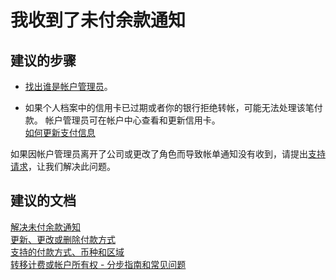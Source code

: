 <properties
    pageTitle="I received a past due balance notification"
    description="我收到了未付余款通知"
    service="microsoft.billing"
    resource="billing"
    authors="jlian"
    displayOrder="4"
    selfHelpType="resource"
    supportTopicIds=""
    resourceTags=""
    productPesIds=""
    cloudEnvironments="public"
/>


# <a name="i-received-a-past-due-balance-notification"></a>我收到了未付余款通知

## <a name="recommended-steps"></a>**建议的步骤**

* [找出谁是帐户管理员](data-blade:Microsoft_Azure_Billing.SubscriptionPropertiesBlade)。<br>

* 如果个人档案中的信用卡已过期或者你的银行拒绝转帐，可能无法处理该笔付款。 帐户管理员可在帐户中心查看和更新信用卡。 <br>
[如何更新支付信息](https://docs.microsoft.com/azure/billing/billing-how-to-change-credit-card)

如果因帐户管理员离开了公司或更改了角色而导致帐单通知没有收到，请提出[支持请求](data-blade:Microsoft_Azure_Support.NewSupportRequestBlade)，让我们解决此问题。

## <a name="recommended-documents"></a>**建议的文档**

[解决未付余款通知](https://docs.microsoft.com/azure/billing/billing-azure-subscription-past-due-balance/)<br>
[更新、更改或删除付款方式](https://docs.microsoft.com/azure/billing/billing-how-to-change-credit-card)<br>
[支持的付款方式、币种和区域](https://docs.microsoft.com/azure/billing-countries-and-currencies)<br>
[转移计费或帐户所有权 - 分步指南和常见问题](https://docs.microsoft.com/azure/billing/billing-subscription-transfer/)

